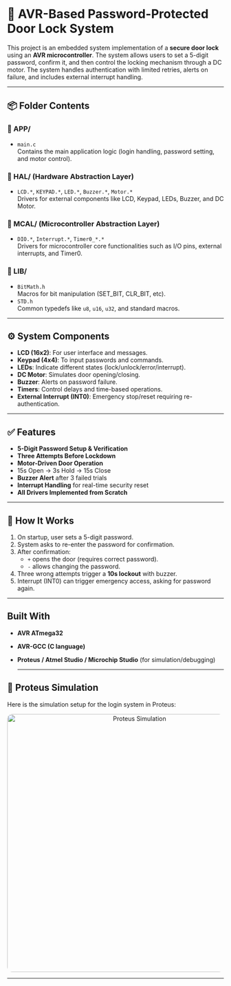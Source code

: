 # 🔐 AVR-Based Password-Protected Door Lock System

This project is an embedded system implementation of a **secure door lock** using an **AVR microcontroller**. The system allows users to set a 5-digit password, confirm it, and then control the locking mechanism through a DC motor. The system handles authentication with limited retries, alerts on failure, and includes external interrupt handling.

---

## 📦 Folder Contents

### 🔹 APP/
- `main.c`  
  Contains the main application logic (login handling, password setting, and motor control).

### 🔹 HAL/ (Hardware Abstraction Layer)
- `LCD.*`, `KEYPAD.*`, `LED.*`, `Buzzer.*`, `Motor.*`  
  Drivers for external components like LCD, Keypad, LEDs, Buzzer, and DC Motor.

### 🔹 MCAL/ (Microcontroller Abstraction Layer)
- `DIO.*`, `Interrupt.*`, `Timer0_*.*`  
  Drivers for microcontroller core functionalities such as I/O pins, external interrupts, and Timer0.

### 🔹 LIB/
- `BitMath.h`  
  Macros for bit manipulation (SET_BIT, CLR_BIT, etc).
- `STD.h`  
  Common typedefs like `u8`, `u16`, `u32`, and standard macros.

---

## ⚙️ System Components

- **LCD (16x2)**: For user interface and messages.
- **Keypad (4x4)**: To input passwords and commands.
- **LEDs**: Indicate different states (lock/unlock/error/interrupt).
- **DC Motor**: Simulates door opening/closing.
- **Buzzer**: Alerts on password failure.
- **Timers**: Control delays and time-based operations.
- **External Interrupt (INT0)**: Emergency stop/reset requiring re-authentication.

---

## ✅ Features

-  **5-Digit Password Setup & Verification**
-  **Three Attempts Before Lockdown**
-  **Motor-Driven Door Operation**
  - 15s Open → 3s Hold → 15s Close
-  **Buzzer Alert** after 3 failed trials
-  **Interrupt Handling** for real-time security reset
-  **All Drivers Implemented from Scratch**

---

## 🧪 How It Works

1. On startup, user sets a 5-digit password.
2. System asks to re-enter the password for confirmation.
3. After confirmation:
   - `+` opens the door (requires correct password).
   - `-` allows changing the password.
4. Three wrong attempts trigger a **10s lockout** with buzzer.
5. Interrupt (INT0) can trigger emergency access, asking for password again.

---

##  Built With

- **AVR ATmega32**
- **AVR-GCC (C language)**
- **Proteus / Atmel Studio / Microchip Studio** (for simulation/debugging)

  ---
## 🔌 Proteus Simulation

Here is the simulation setup for the login system in Proteus:

<p align="center">
  <img src="[Uploading Simulation.png…]()" alt="Proteus Simulation" width="600px" style="border-radius: 12px;" />
</p>



---




